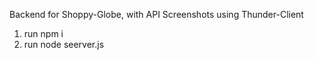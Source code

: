 Backend for Shoppy-Globe, with API Screenshots using Thunder-Client

1) run npm i
2) run node seerver.js

